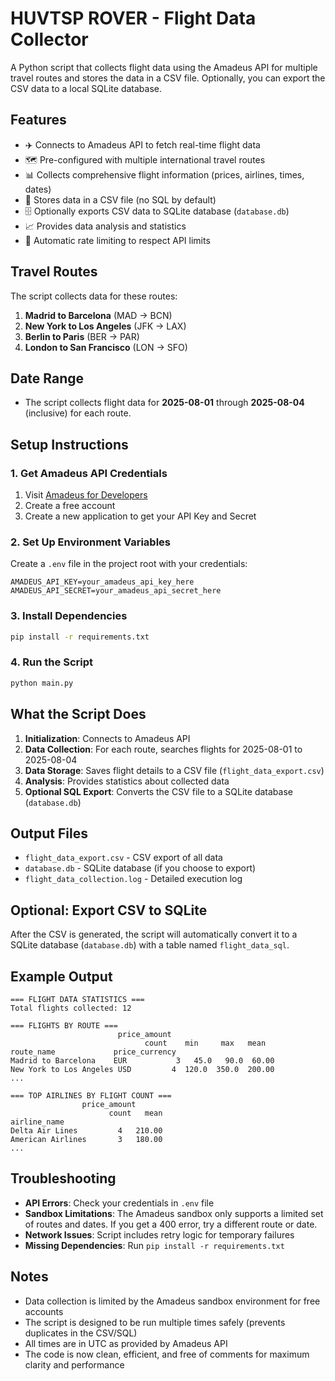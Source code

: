 # HUVTSP ROVER - Flight Data Collector

A Python script that collects flight data using the Amadeus API for multiple travel routes and stores the data in a CSV file. Optionally, you can export the CSV data to a local SQLite database.

## Features

- ✈️ Connects to Amadeus API to fetch real-time flight data
- 🗺️ Pre-configured with multiple international travel routes
- 📊 Collects comprehensive flight information (prices, airlines, times, dates)
- 💾 Stores data in a CSV file (no SQL by default)
- 🗄️ Optionally exports CSV data to SQLite database (`database.db`)
- 📈 Provides data analysis and statistics
- 🔄 Automatic rate limiting to respect API limits

## Travel Routes

The script collects data for these routes:
1. **Madrid to Barcelona** (MAD → BCN)
2. **New York to Los Angeles** (JFK → LAX)
3. **Berlin to Paris** (BER → PAR)
4. **London to San Francisco** (LON → SFO)

## Date Range

- The script collects flight data for **2025-08-01** through **2025-08-04** (inclusive) for each route.

## Setup Instructions

### 1. Get Amadeus API Credentials
1. Visit [Amadeus for Developers](https://developers.amadeus.com/)
2. Create a free account
3. Create a new application to get your API Key and Secret

### 2. Set Up Environment Variables
Create a `.env` file in the project root with your credentials:
```
AMADEUS_API_KEY=your_amadeus_api_key_here
AMADEUS_API_SECRET=your_amadeus_api_secret_here
```

### 3. Install Dependencies
```bash
pip install -r requirements.txt
```

### 4. Run the Script
```bash
python main.py
```

## What the Script Does

1. **Initialization**: Connects to Amadeus API
2. **Data Collection**: For each route, searches flights for 2025-08-01 to 2025-08-04
3. **Data Storage**: Saves flight details to a CSV file (`flight_data_export.csv`)
4. **Analysis**: Provides statistics about collected data
5. **Optional SQL Export**: Converts the CSV file to a SQLite database (`database.db`)

## Output Files

- `flight_data_export.csv` - CSV export of all data
- `database.db` - SQLite database (if you choose to export)
- `flight_data_collection.log` - Detailed execution log

## Optional: Export CSV to SQLite

After the CSV is generated, the script will automatically convert it to a SQLite database (`database.db`) with a table named `flight_data_sql`.

## Example Output

```
=== FLIGHT DATA STATISTICS ===
Total flights collected: 12

=== FLIGHTS BY ROUTE ===
                        price_amount                
                              count    min     max   mean
route_name             price_currency                        
Madrid to Barcelona    EUR           3   45.0   90.0  60.00
New York to Los Angeles USD         4  120.0  350.0  200.00
...

=== TOP AIRLINES BY FLIGHT COUNT ===
                price_amount         
                      count   mean
airline_name                     
Delta Air Lines         4   210.00
American Airlines       3   180.00
...
```

## Troubleshooting

- **API Errors**: Check your credentials in `.env` file
- **Sandbox Limitations**: The Amadeus sandbox only supports a limited set of routes and dates. If you get a 400 error, try a different route or date.
- **Network Issues**: Script includes retry logic for temporary failures
- **Missing Dependencies**: Run `pip install -r requirements.txt`

## Notes

- Data collection is limited by the Amadeus sandbox environment for free accounts
- The script is designed to be run multiple times safely (prevents duplicates in the CSV/SQL)
- All times are in UTC as provided by Amadeus API
- The code is now clean, efficient, and free of comments for maximum clarity and performance 
